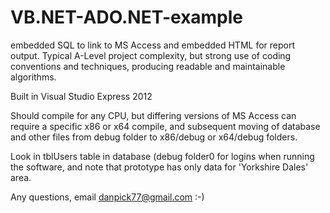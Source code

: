 # VB.NET-ADO.NET-example

embedded SQL to link to MS Access and embedded HTML for report output. Typical A-Level project complexity, but strong use of coding conventions and techniques, producing readable and maintainable algorithms.

Built in Visual Studio Express 2012

Should compile for any CPU, but differing versions of MS Access can require a specific x86 or x64 compile, and subsequent moving of database and other files from debug folder to x86/debug or x64/debug folders.

Look in tblUsers table in database (debug folder0 for logins when running the software, and note that prototype has only data for 'Yorkshire Dales' area.

Any questions, email danpick77@gmail.com :-)
